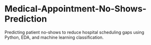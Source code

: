 # Medical-Appointment-No-Shows-Prediction
Predicting patient no-shows to reduce hospital scheduling gaps using Python, EDA, and machine learning classification.
